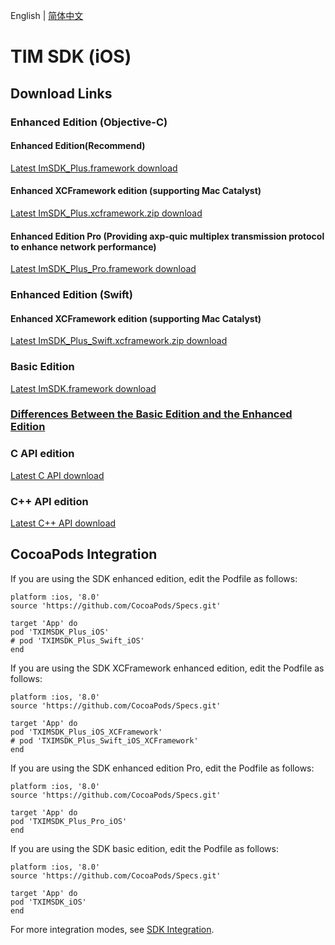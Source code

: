 English | [简体中文](./README_ZH.md)

# TIM SDK (iOS)

## Download Links

### Enhanced Edition (Objective-C)

#### Enhanced Edition(Recommend)

[Latest ImSDK_Plus.framework download](https://im.sdk.qcloud.com/download/plus/7.4.4655/ImSDK_Plus_7.4.4655.framework.zip)

#### Enhanced XCFramework edition (supporting Mac Catalyst)

[Latest ImSDK_Plus.xcframework.zip download](https://im.sdk.qcloud.com/download/plus/7.4.4655/ImSDK_Plus_7.4.4655.xcframework.zip)

#### Enhanced Edition Pro (Providing axp-quic multiplex transmission protocol to enhance network performance)

[Latest ImSDK_Plus_Pro.framework download](https://im.sdk.qcloud.com/download/plus/7.4.4655/ImSDK_Plus_Pro_7.4.4655.framework.zip)

### Enhanced Edition (Swift)

#### Enhanced XCFramework edition (supporting Mac Catalyst)

[Latest ImSDK_Plus_Swift.xcframework.zip download](https://im.sdk.qcloud.com/download/plus/7.4.4655/ImSDK_Plus_Swift_7.4.4655.xcframework.zip)

### Basic Edition

[Latest ImSDK.framework download](https://im.sdk.qcloud.com/download/standard/5.1.62/TIM_SDK_iOS_latest_framework.zip)

### [Differences Between the Basic Edition and the Enhanced Edition](https://github.com/tencentyun/TIMSDK#%E5%9F%BA%E7%A1%80%E7%89%88%E4%B8%8E%E5%A2%9E%E5%BC%BA%E7%89%88%E5%B7%AE%E5%BC%82%E5%AF%B9%E6%AF%94)

### C API edition
[Latest C API download](https://im.sdk.qcloud.com/download/plus/7.4.4655/cross_platform/ImSDK_iOS_C_7.4.4655.framework.zip)

### C++ API edition
[Latest C++ API download](https://im.sdk.qcloud.com/download/plus/7.4.4655/cross_platform/ImSDK_iOS_CPP_7.4.4655.framework.zip)

## CocoaPods Integration
If you are using the SDK enhanced edition, edit the Podfile as follows:
```
platform :ios, '8.0'
source 'https://github.com/CocoaPods/Specs.git'

target 'App' do
pod 'TXIMSDK_Plus_iOS'
# pod 'TXIMSDK_Plus_Swift_iOS'
end
```

If you are using the SDK XCFramework enhanced edition, edit the Podfile as follows:
```
platform :ios, '8.0'
source 'https://github.com/CocoaPods/Specs.git'

target 'App' do
pod 'TXIMSDK_Plus_iOS_XCFramework'
# pod 'TXIMSDK_Plus_Swift_iOS_XCFramework'
end
```

If you are using the SDK enhanced edition Pro, edit the Podfile as follows:
```
platform :ios, '8.0'
source 'https://github.com/CocoaPods/Specs.git'

target 'App' do
pod 'TXIMSDK_Plus_Pro_iOS'
end
```

If you are using the SDK basic edition, edit the Podfile as follows:

```
platform :ios, '8.0'
source 'https://github.com/CocoaPods/Specs.git'

target 'App' do
pod 'TXIMSDK_iOS'
end
```

For more integration modes, see <a href="https://www.tencentcloud.com/document/product/1047/34307">SDK Integration</a>.
